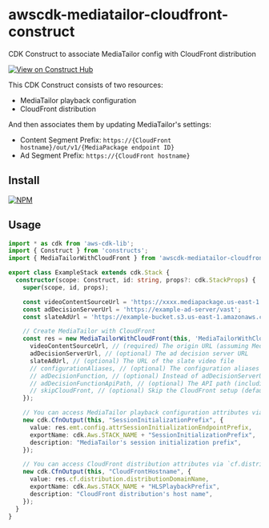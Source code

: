 # awscdk-mediatailor-cloudfront-construct
CDK Construct to associate MediaTailor config with CloudFront distribution

[![View on Construct Hub](https://constructs.dev/badge?package=awscdk-mediatailor-cloudfront-construct)](https://constructs.dev/packages/awscdk-mediatailor-cloudfront-construct)

This CDK Construct consists of two resources:
* MediaTailor playback configuration
* CloudFront distribution

And then associates them by updating MediaTailor's settings:
* Content Segment Prefix: `https://{CloudFront hostname}/out/v1/{MediaPackage endpoint ID}`
* Ad Segment Prefix: `https://{CloudFront hostname}`


## Install
[![NPM](https://nodei.co/npm/awscdk-mediatailor-cloudfront-construct.png?mini=true)](https://nodei.co/npm/awscdk-mediatailor-cloudfront-construct/)

## Usage
```ts
import * as cdk from 'aws-cdk-lib';
import { Construct } from 'constructs';
import { MediaTailorWithCloudFront } from 'awscdk-mediatailor-cloudfront-construct';

export class ExampleStack extends cdk.Stack {
  constructor(scope: Construct, id: string, props?: cdk.StackProps) {
    super(scope, id, props);

    const videoContentSourceUrl = 'https://xxxx.mediapackage.us-east-1.amazonaws.com/out/v1/yyyy/index.m3u8';
    const adDecisionServerUrl = 'https://example-ad-server/vast';
    const slateAdUrl = 'https://example-bucket.s3.us-east-1.amazonaws.com/slate.mp4';

    // Create MediaTailor with CloudFront
    const res = new MediaTailorWithCloudFront(this, 'MediaTailorWithCloudFront', {
      videoContentSourceUrl, // (required) The origin URL (assuming MediaPackage endpoint)
      adDecisionServerUrl, // (optional) The ad decision server URL
      slateAdUrl, // (optional) The URL of the slate video file
      // configurationAliases, // (optional) The configuration aliases used by MediaTailor
      // adDecisionFunction, // (optional) Instead of adDecisionServerUrl, you can specify a Lambda function that returns VAST/VMAP
      // adDecisionFunctionApiPath, // (optional) The API path (including query strings) used by MediaTailor for invoking the Lambda function
      // skipCloudFront, // (optional) Skip the CloudFront setup (default = false)
    });

    // You can access MediaTailor playback configuration attributes via `emt.config`
    new cdk.CfnOutput(this, "SessionInitializationPrefix", {
      value: res.emt.config.attrSessionInitializationEndpointPrefix,
      exportName: cdk.Aws.STACK_NAME + "SessionInitializationPrefix",
      description: "MediaTailor's session initialization prefix",
    });

    // You can access CloudFront distribution attributes via `cf.distribution`
    new cdk.CfnOutput(this, "CloudFrontHostname", {
      value: res.cf.distribution.distributionDomainName,
      exportName: cdk.Aws.STACK_NAME + "HLSPlaybackPrefix",
      description: "CloudFront distribution's host name",
    });
  }
}
```
